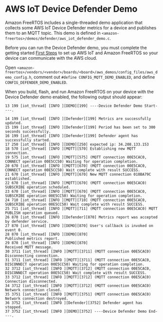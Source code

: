 # AWS IoT Device Defender Demo<a name="dd-demo"></a>

Amazon FreeRTOS includes a single\-threaded demo application that collects some AWS IoT Device Defender metrics for a device and publishes them to an MQTT topic\. This demo is defined in `<amazon-freertos>/demos/defender/aws_iot_defender_demo.c`\.

Before you can run the Device Defender demo, you must complete the getting started [First Steps](freertos-prereqs.md) to set up AWS IoT and Amazon FreeRTOS so your device can communicate with the AWS cloud\.

Open `<amazon-freertos>/vendors/<vendor>/boards/<board>/aws_demos/config_files/aws_demo_config.h`, comment out `#define CONFIG_MQTT_DEMO_ENABLED`, and define `CONFIG_DEFENDER_DEMO_ENABLED`\.

When you build, flash, and run Amazon FreeRTOS on your device with the Device Defender demo enabled, the following output should appear:

```
13 199 [iot_thread] [INFO ][DEMO][199] ----Device Defender Demo Start----.

14 199 [iot_thread] [INFO ][Defender][199] Metrics are successfully updated.
15 199 [iot_thread] [INFO ][Defender][199] Period has been set to 300 seconds successfully.
16 199 [iot_thread] [INFO ][Defender][199] Defender agent has successfully started.
17 250 [iot_thread] [INFO ][DEMO][250] expected ip: 34.208.133.153
18 570 [iot_thread] [INFO ][MQTT][570] Establishing new MQTT connection.
19 575 [iot_thread] [INFO ][MQTT][575] (MQTT connection 00E5CAC0, CONNECT operation 00E5CC50) Waiting for operation completion.
20 670 [iot_thread] [INFO ][MQTT][670] (MQTT connection 00E5CAC0, CONNECT operation 00E5CC50) Wait complete with result SUCCESS.
21 670 [iot_thread] [INFO ][MQTT][670] New MQTT connection 010BA79C established.
22 670 [iot_thread] [INFO ][MQTT][670] (MQTT connection 00E5CAC0) SUBSCRIBE operation scheduled.
23 670 [iot_thread] [INFO ][MQTT][670] (MQTT connection 00E5CAC0, SUBSCRIBE operation 00E5CC50) Waiting for operation completion.
24 710 [iot_thread] [INFO ][MQTT][710] (MQTT connection 00E5CAC0, SUBSCRIBE operation 00E5CC50) Wait complete with result SUCCESS.
25 711 [iot_thread] [INFO ][MQTT][711] (MQTT connection 00E5CAC0) MQTT PUBLISH operation queued.
26 870 [iot_thread] [INFO ][Defender][870] Metrics report was accepted by defender service.
27 870 [iot_thread] [INFO ][DEMO][870] User's callback is invoked on event 0.
28 870 [iot_thread] [INFO ][DEMO][870]
Published metrics report.
29 870 [iot_thread] [INFO ][DEMO][870]
Received MQTT message.
30 3711 [iot_thread] [INFO ][MQTT][3711] (MQTT connection 00E5CAC0) Disconnecting connection.
31 3711 [iot_thread] [INFO ][MQTT][3711] (MQTT connection 00E5CAC0, DISCONNECT operation 00E5CC50) Waiting for operation completion.
32 3712 [iot_thread] [INFO ][MQTT][3712] (MQTT connection 00E5CAC0, DISCONNECT operation 00E5CC50) Wait complete with result SUCCESS.
33 3712 [iot_thread] [INFO ][MQTT][3712] (MQTT connection 00E5CAC0) Connection disconnected.
34 3712 [iot_thread] [INFO ][MQTT][3712] (MQTT connection 00E5CAC0) Network connection closed.
35 3751 [iot_thread] [INFO ][MQTT][3751] (MQTT connection 00E5CAC0) Network connection destroyed.
36 3752 [iot_thread] [INFO ][Defender][3752] Defender agent has stopped.
37 3752 [iot_thread] [INFO ][DEMO][3752] ----Device Defender Demo End----.
```